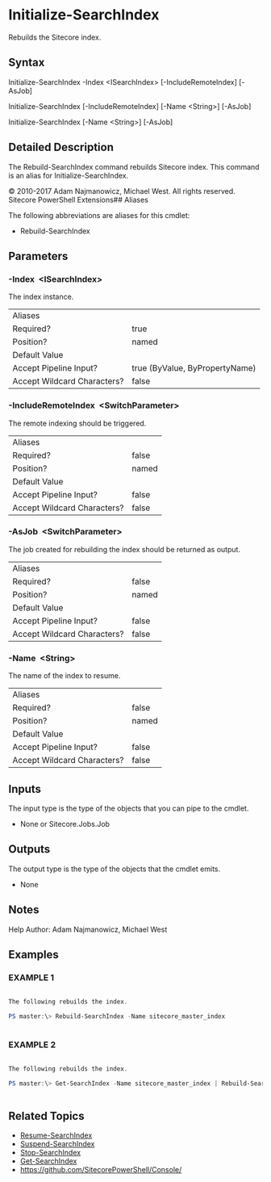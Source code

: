 # Initialize-SearchIndex 
 
Rebuilds the Sitecore index. 
 
## Syntax 
 
Initialize-SearchIndex -Index &lt;ISearchIndex&gt; [-IncludeRemoteIndex] [-AsJob] 
 
Initialize-SearchIndex [-IncludeRemoteIndex] [-Name &lt;String&gt;] [-AsJob] 
 
Initialize-SearchIndex [-Name &lt;String&gt;] [-AsJob] 
 
 
## Detailed Description 
 
The Rebuild-SearchIndex command rebuilds Sitecore index. This command is an alias for Initialize-SearchIndex. 
 
© 2010-2017 Adam Najmanowicz, Michael West. All rights reserved. Sitecore PowerShell Extensions## Aliases
The following abbreviations are aliases for this cmdlet:  
* Rebuild-SearchIndex 
 
## Parameters 
 
### -Index&nbsp; &lt;ISearchIndex&gt; 
 
The index instance. 
 
<table>
    <thead></thead>
    <tbody>
        <tr>
            <td>Aliases</td>
            <td></td>
        </tr>
        <tr>
            <td>Required?</td>
            <td>true</td>
        </tr>
        <tr>
            <td>Position?</td>
            <td>named</td>
        </tr>
        <tr>
            <td>Default Value</td>
            <td></td>
        </tr>
        <tr>
            <td>Accept Pipeline Input?</td>
            <td>true (ByValue, ByPropertyName)</td>
        </tr>
        <tr>
            <td>Accept Wildcard Characters?</td>
            <td>false</td>
        </tr>
    </tbody>
</table> 
 
### -IncludeRemoteIndex&nbsp; &lt;SwitchParameter&gt; 
 
The remote indexing should be triggered. 
 
<table>
    <thead></thead>
    <tbody>
        <tr>
            <td>Aliases</td>
            <td></td>
        </tr>
        <tr>
            <td>Required?</td>
            <td>false</td>
        </tr>
        <tr>
            <td>Position?</td>
            <td>named</td>
        </tr>
        <tr>
            <td>Default Value</td>
            <td></td>
        </tr>
        <tr>
            <td>Accept Pipeline Input?</td>
            <td>false</td>
        </tr>
        <tr>
            <td>Accept Wildcard Characters?</td>
            <td>false</td>
        </tr>
    </tbody>
</table> 
 
### -AsJob&nbsp; &lt;SwitchParameter&gt; 
 
The job created for rebuilding the index should be returned as output. 
 
<table>
    <thead></thead>
    <tbody>
        <tr>
            <td>Aliases</td>
            <td></td>
        </tr>
        <tr>
            <td>Required?</td>
            <td>false</td>
        </tr>
        <tr>
            <td>Position?</td>
            <td>named</td>
        </tr>
        <tr>
            <td>Default Value</td>
            <td></td>
        </tr>
        <tr>
            <td>Accept Pipeline Input?</td>
            <td>false</td>
        </tr>
        <tr>
            <td>Accept Wildcard Characters?</td>
            <td>false</td>
        </tr>
    </tbody>
</table> 
 
### -Name&nbsp; &lt;String&gt; 
 
The name of the index to resume. 
 
<table>
    <thead></thead>
    <tbody>
        <tr>
            <td>Aliases</td>
            <td></td>
        </tr>
        <tr>
            <td>Required?</td>
            <td>false</td>
        </tr>
        <tr>
            <td>Position?</td>
            <td>named</td>
        </tr>
        <tr>
            <td>Default Value</td>
            <td></td>
        </tr>
        <tr>
            <td>Accept Pipeline Input?</td>
            <td>false</td>
        </tr>
        <tr>
            <td>Accept Wildcard Characters?</td>
            <td>false</td>
        </tr>
    </tbody>
</table> 
 
## Inputs 
 
The input type is the type of the objects that you can pipe to the cmdlet. 
 
* None or Sitecore.Jobs.Job 
 
## Outputs 
 
The output type is the type of the objects that the cmdlet emits. 
 
* None 
 
## Notes 
 
Help Author: Adam Najmanowicz, Michael West 
 
## Examples 
 
### EXAMPLE 1 
 
 
 
```powershell   
 
The following rebuilds the index.

PS master:\> Rebuild-SearchIndex -Name sitecore_master_index 
 
``` 
 
### EXAMPLE 2 
 
 
 
```powershell   
 
The following rebuilds the index.

PS master:\> Get-SearchIndex -Name sitecore_master_index | Rebuild-SearchIndex 
 
``` 
 
## Related Topics 
 
* [Resume-SearchIndex](/appendix/commands/Resume-SearchIndex.md)* [Suspend-SearchIndex](/appendix/commands/Suspend-SearchIndex.md)* [Stop-SearchIndex](/appendix/commands/Stop-SearchIndex.md)* [Get-SearchIndex](/appendix/commands/Get-SearchIndex.md)* <a href='https://github.com/SitecorePowerShell/Console/' target='_blank'>https://github.com/SitecorePowerShell/Console/</a><br/>

